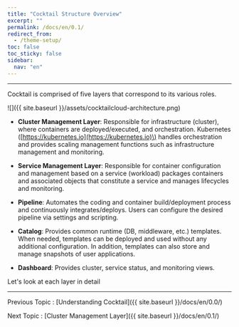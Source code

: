 ```yaml
---
title: "Cocktail Structure Overview"
excerpt: ""
permalink: /docs/en/0.1/
redirect_from:
  - /theme-setup/
toc: false
toc_sticky: false
sidebar:
  nav: "en"
---
```



---
Cocktail is comprised of five layers that correspond to its various roles.

![]({{ site.baseurl }}/assets/cocktailcloud-architecture.png)

* **Cluster Management Layer**: Responsible for infrastructure \(cluster\), where containers are deployed/executed, and orchestration. Kubernetes \([https://kubernetes.io](https://kubernetes.io)\) handles orchestration and provides scaling management functions such as infrastructure management and monitoring.

* **Service Management Layer**: Responsible for container configuration and management based on a service \(workload\) packages containers and associated objects that constitute a service and manages lifecycles and monitoring.

* **Pipeline**: Automates the coding and container build/deployment process and continuously integrates/deploys. Users can configure the desired pipeline via settings and scripting.

* **Catalog**: Provides common runtime \(DB, middleware, etc.\) templates. When needed, templates can be deployed and used without any additional configuration. In addition, templates can also store and manage snapshots of user applications.

* **Dashboard**: Provides cluster, service status, and monitoring views.

Let's look at each layer in detail

---

Previous Topic : [Understanding Cocktail]({{ site.baseurl }}/docs/en/0.0/)

Next Topic : [Cluster Management Layer]({{ site.baseurl }}/docs/en/0.1/)
